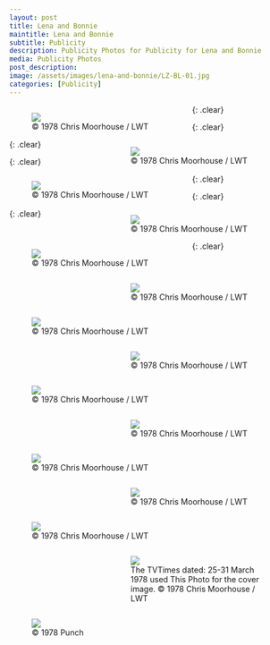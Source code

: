```yaml
---
layout: post
title: Lena and Bonnie
maintitle: Lena and Bonnie
subtitle: Publicity
description: Publicity Photos for Publicity for Lena and Bonnie
media: Publicity Photos
post_description: 
image: /assets/images/lena-and-bonnie/LZ-BL-01.jpg
categories: [Publicity]
---
```


<figure class="fig1">
<img src="/assets/images/lena-and-bonnie/LZ-BL-01.jpg" class="full-width">
<figcaption>
&copy; 1978 Chris Moorhouse / LWT
</figcaption>
</figure>

<figure class="fig2">
<img src="/assets/images/lena-and-bonnie/lena-bonnie-05.jpg" class="full-width">
<figcaption>
&copy; 1978 Chris Moorhouse / LWT
</figcaption>
</figure>

{: .clear}

<figure class="fig1">
<img src="/assets/images/lena-and-bonnie/lena-bonnie-06.jpg" class="full-width">
<figcaption>
&copy; 1978 Chris Moorhouse / LWT
</figcaption>
</figure>

<figure class="fig2">
<img src="/assets/images/lena-and-bonnie/lena-bonnie-07.jpg" class="full-width">
<figcaption>
&copy; 1978 Chris Moorhouse / LWT
</figcaption>
</figure>

{: .clear}

<figure class="fig1">
<img src="/assets/images/lena-and-bonnie/lena-bonnie-01.jpg" class="full-width">
<figcaption>
&copy; 1978 Chris Moorhouse / LWT
</figcaption>
</figure>

<figure class="fig2">
<img src="/assets/images/lena-and-bonnie/lena-bonnie-02.jpg" class="full-width">
<figcaption>
&copy; 1978 Chris Moorhouse / LWT
</figcaption>
</figure>

{: .clear}

<figure class="fig1">
<img src="/assets/images/lena-and-bonnie/lena-bonnie-03.jpg" class="full-width">
<figcaption>
&copy; 1978 Chris Moorhouse / LWT
</figcaption>
</figure>

<figure class="fig2">
<img src="/assets/images/lena-and-bonnie/lena-bonnie-04.jpg" class="full-width">
<figcaption>
&copy; 1978 Chris Moorhouse / LWT
</figcaption>
</figure>

{: .clear}

<figure class="fig1">
<img src="/assets/images/lena-and-bonnie/lena-bonnie-08.jpg" class="full-width">
<figcaption>
&copy; 1978 Chris Moorhouse / LWT
</figcaption>
</figure>

<figure class="fig2">
<img src="/assets/images/lena-and-bonnie/lena-bonnie-09.jpg" class="full-width">
<figcaption>
&copy; 1978 Chris Moorhouse / LWT
</figcaption>
</figure>

{: .clear}

<figure class="fig1">
<img src="/assets/images/lena-and-bonnie/lena-bonnie-10.jpg" class="full-width">
<figcaption>
&copy; 1978 Chris Moorhouse / LWT
</figcaption>
</figure>

<figure class="fig2">
<img src="/assets/images/lena-and-bonnie/lena-bonnie-11.jpg" class="full-width">
<figcaption>
&copy; 1978 Chris Moorhouse / LWT
</figcaption>
</figure>

{: .clear}

<figure class="fig1">
<img src="/assets/images/lena-and-bonnie/lena-bonnie-12.jpg" class="full-width">
<figcaption>
&copy; 1978 Chris Moorhouse / LWT
</figcaption>
</figure>

<figure class="fig2">
<img src="/assets/images/lena-and-bonnie/lena-bonnie-13.jpg" class="full-width">
<figcaption>
The TVTimes dated: 25-31 March 1978 used This Photo for the cover image.
&copy; 1978 Chris Moorhouse / LWT
</figcaption>
</figure>

{: .clear}

<figure class="fig1">
<img src="/assets/images/lena-and-bonnie/punch-lena-bonnie.jpg" class="full-width">
<figcaption>
&copy; 1978 Punch
</figcaption>
</figure>

<br />{: .clear}

<style>
.fig1 {float:left; width:49%;}

.fig2 {float:right; width:49%;}

figcaption {float:left; width:100%;}

@media only screen and (max-width: 700px) {
.fig1, .fig2 {float:left; width:100%;}
figcaption {float:left; width:100%; margin-bottom: 10px;}
}
</style>

